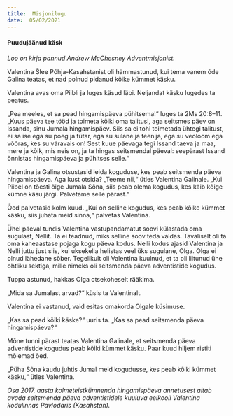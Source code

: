 ```yaml
---
title:  Misjonilugu  
date:  05/02/2021  
---
```


#### Puudujäänud käsk

_Loo on kirja pannud Andrew McChesney Adventmisjonist._

Valentina Šlee Põhja-Kasahstanist oli hämmastunud, kui tema vanem õde Galina teatas, et nad polnud pidanud kõike kümmet käsku.

Valentina avas oma Piibli ja luges käsud läbi. Neljandat käsku lugedes ta peatus.

„Pea meeles, et sa pead hingamispäeva pühitsema!“ luges ta 2Ms 20:8–11. „Kuus päeva tee tööd ja toimeta kõiki oma talitusi, aga seitsmes päev on Issanda, sinu Jumala hingamispäev. Siis sa ei tohi toimetada ühtegi talitust, ei sa ise ega su poeg ja tütar, ega su sulane ja teenija, ega su veoloom ega võõras, kes su väravais on! Sest kuue päevaga tegi Issand taeva ja maa, mere ja kõik, mis neis on, ja ta hingas seitsmendal päeval: seepärast Issand õnnistas hingamispäeva ja pühitses selle.“

Valentina ja Galina otsustasid leida koguduse, kes peab seitsmenda päeva hingamispäeva. Aga kust otsida? „Teeme nii,“ ütles Valentina Galinale. „Kui Piibel on tõesti õige Jumala Sõna, siis peab olema kogudus, kes käib kõige kümne käsu järgi. Palvetame selle pärast.“

Õed palvetasid kolm kuud. „Kui on selline kogudus, kes peab kõike kümmet käsku, siis juhata meid sinna,“ palvetas Valentina.

Ühel päeval tundis Valentina vastupandamatut soovi külastada oma sugulast, Nellit. Ta ei teadnud, miks selline soov teda valdas. Tavaliselt oli ta oma kaheaastase pojaga kogu päeva kodus. Nelli kodus ajasid Valentina ja Nelli juttu just siis, kui uksekella helistas veel üks sugulane, Olga. Olga ei olnud lähedane sõber. Tegelikult oli Valentina kuulnud, et ta oli liitunud ühe ohtliku sektiga, mille nimeks oli seitsmenda päeva adventistide kogudus.

Tuppa astunud, hakkas Olga otsekoheselt rääkima.

„Mida sa Jumalast arvad?“ küsis ta Valentinalt.

Valentina ei vastanud, vaid esitas omakorda Olgale küsimuse.

„Kas sa pead kõiki käske?“ uuris ta. „Kas sa pead seitsmenda päeva hingamis­päeva?“

Mõne tunni pärast teatas Valentina Galinale, et seitsmenda päeva adventistide kogudus peab kõiki kümmet käsku. Paar kuud hiljem ristiti mõlemad õed.

„Püha Sõna kaudu juhtis Jumal meid kogudusse, kes peab kõiki kümmet käsku,“ ütles Valentina.

_Osa 2017. aasta kolmeteistkümnenda hingamispäeva annetusest aitab avada seitsmenda päeva adventistidele kuuluva eelkooli Valentina kodulinnas Pavlodaris (Kasahstan)._